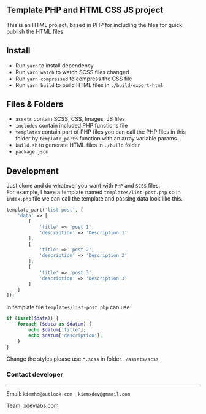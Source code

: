 ## Template PHP and HTML CSS JS project

This is an HTML project, based in PHP for including the files for quick publish the HTML files

## Install

+ Run `yarn` to install dependency
+ Run `yarn watch` to watch SCSS files changed
+ Run `yarn compressed` to compress the CSS file
+ Run `yarn build` to build HTML files in `./build/export-html`

## Files & Folders

- `assets` contain SCSS, CSS, Images, JS files
- `includes` contain included PHP functions file
- `templates` contain part of PHP files you can call the PHP files in this folder by `template_parts` function with an
  array variable params.
- `build.sh` to generate HTML files in `./build` folder
- `package.json`

## Development

Just clone and do whatever you want with `PHP` and `SCSS` files.\
For example, I have a template named `templates/list-post.php` so in `index.php` file we can call the template and passing data look like this.

```PHP
template_part('list-post', [
    'data' => [
        [
            'title' => 'post 1',
            'description' => 'Description 1'
        ],
        [
            'title' => 'post 2',
            'description' => 'Description 2'
        ],
        [
            'title' => 'post 3',
            'description' => 'Description 3'
        ]
    ]
]);
```

In template file `templates/list-post.php` can use

```PHP
if (isset($data)) {
    foreach ($data as $datum) {
        echo $datum['title'];
        echo $datum['description'];
    }
}
```

Change the styles please use `*.scss` in folder `./assets/scss`

### Contact developer

---

Email: `kiemhd@outlook.com` - `kiemxdev@gmmail.com`

Team: xdevlabs.com
